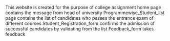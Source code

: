 This website is created for the purpose of college assignment
home page contains the message from head of university
Programmewise_Student_list page contains the list of candidates who passes the entrance exam of different courses 
Student_Registration_form confirms the admission of successful candidates by validating from the list
Feedback_form takes feedback
